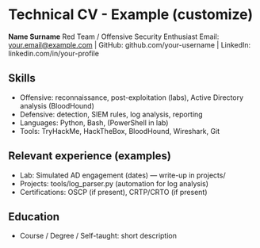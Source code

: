 # Technical CV - Example (customize)

**Name Surname**
Red Team / Offensive Security Enthusiast
Email: your.email@example.com | GitHub: github.com/your-username | LinkedIn: linkedin.com/in/your-profile

## Skills
- Offensive: reconnaissance, post-exploitation (labs), Active Directory analysis (BloodHound)
- Defensive: detection, SIEM rules, log analysis, reporting
- Languages: Python, Bash, (PowerShell in lab)
- Tools: TryHackMe, HackTheBox, BloodHound, Wireshark, Git

## Relevant experience (examples)
- Lab: Simulated AD engagement (dates) — write-up in projects/
- Projects: tools/log_parser.py (automation for log analysis)
- Certifications: OSCP (if present), CRTP/CRTO (if present)

## Education
- Course / Degree / Self-taught: short description
